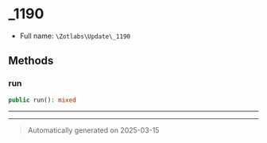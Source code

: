 
# _1190





* Full name: `\Zotlabs\Update\_1190`




## Methods


### run



```php
public run(): mixed
```












***


***
> Automatically generated on 2025-03-15
